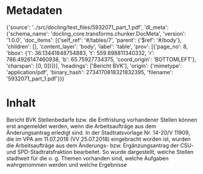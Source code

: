 # Metadaten
{'source': '../src/docling/test_files/5932071_part_1.pdf', 'dl_meta': {'schema_name': 'docling_core.transforms.chunker.DocMeta', 'version': '1.0.0', 'doc_items': [{'self_ref': '#/tables/7', 'parent': {'$ref': '#/body'}, 'children': [], 'content_layer': 'body', 'label': 'table', 'prov': [{'page_no': 8, 'bbox': {'l': 36.13441848754883, 't': 559.898811340332, 'r': 786.4926147460938, 'b': 65.75927734375, 'coord_origin': 'BOTTOMLEFT'}, 'charspan': [0, 0]}]}], 'headings': ['Bericht BVK'], 'origin': {'mimetype': 'application/pdf', 'binary_hash': 2734170818321832395, 'filename': '5932071_part_1.pdf'}}}

# Inhalt
Bericht BVK
Stellenbedarfe bzw. die Entfristung vorhandener Stellen können erst angemeldet werden, wenn die Arbeitsaufträge aus dem Änderungsantrag erledigt sind. In der Stadtratsvorlage Nr. 14-20/V 11909, die im VPA am 11.07.2018 (VV 25.07.2018) eingebracht worden ist, wurden die Arbeitsaufträge aus dem Änderungs- bzw. Ergänzungsantrag der CSU- und SPD-Stadtratsfraktion bearbeitet. So wurde dargestellt, welche Stellen stadtweit für die o. g. Themen vorhanden sind, welche Aufgaben wahrgenommen werden und welche Ergebnisse